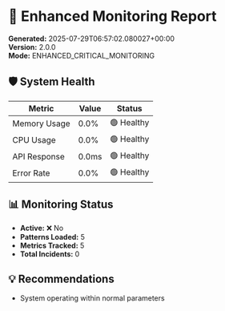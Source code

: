 # 🚀 Enhanced Monitoring Report

**Generated:** 2025-07-29T06:57:02.080027+00:00  
**Version:** 2.0.0  
**Mode:** ENHANCED_CRITICAL_MONITORING

## 🛡️ System Health

| Metric | Value | Status |
|--------|-------|--------|
| Memory Usage | 0.0% | 🟢 Healthy |
| CPU Usage | 0.0% | 🟢 Healthy |
| API Response | 0.0ms | 🟢 Healthy |
| Error Rate | 0.0% | 🟢 Healthy |

## 📊 Monitoring Status

- **Active:** ❌ No
- **Patterns Loaded:** 5
- **Metrics Tracked:** 5
- **Total Incidents:** 0

## 💡 Recommendations

- System operating within normal parameters
